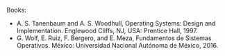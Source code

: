 Books:

- A. S. Tanenbaum and A. S. Woodhull, Operating Systems: Design and Implementation. Englewood Cliffs, NJ, USA: Prentice Hall, 1997.
- G. Wolf, E. Ruiz, F. Bergero, and E. Meza, Fundamentos de Sistemas Operativos. México: Universidad Nacional Autónoma de México, 2016.
